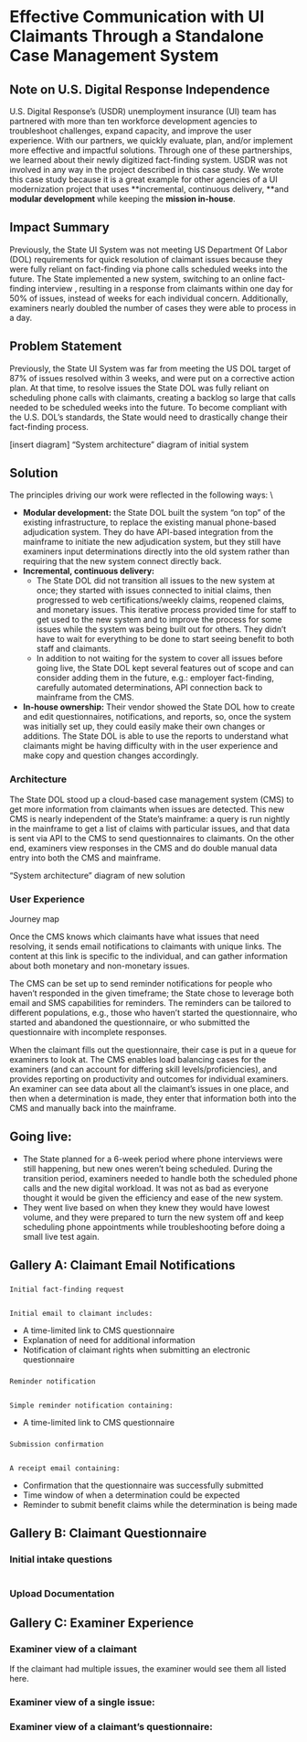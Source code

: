 # Effective Communication with UI Claimants Through a Standalone Case Management System


## Note on U.S. Digital Response Independence

U.S. Digital Response’s (USDR) unemployment insurance (UI) team has partnered with more than ten workforce development agencies to troubleshoot challenges, expand capacity, and improve the user experience. With our partners, we quickly evaluate, plan, and/or implement more effective and impactful solutions. Through one of these partnerships, we learned about their newly digitized fact-finding system. USDR was not involved in any way in the project described in this case study. We wrote this case study because it is a great example for other agencies of a UI modernization project that uses **incremental, continuous delivery, **and **modular development** while keeping the **mission in-house**.


## Impact Summary

Previously, the State UI System was not meeting US Department Of Labor (DOL) requirements for quick resolution of claimant issues because they were fully reliant on fact-finding via phone calls scheduled weeks into the future. The State implemented a new system, switching to an online fact-finding interview , resulting in a response from claimants within one day for 50% of issues, instead of weeks for each individual concern. Additionally, examiners nearly doubled the number of cases they were able to process in a day.


## Problem Statement

Previously, the State UI System was far from meeting the US DOL target of 87% of issues resolved within 3 weeks, and were put on a corrective action plan. At that time, to resolve issues the State DOL was fully reliant on scheduling phone calls with claimants, creating a backlog so large that calls needed to be scheduled weeks into the future. To become compliant with the U.S. DOL’s standards, the State would need to drastically change  their fact-finding process.

[insert diagram]
“System architecture” diagram of initial system


## Solution

The principles driving our work were reflected in the following ways: \




* **Modular development:** the State DOL built the system “on top” of the existing infrastructure, to replace the existing manual phone-based adjudication system. They do have API-based integration from the mainframe to initiate the new adjudication system, but they still have examiners input determinations directly into the old system rather than requiring that the new system connect directly back. 
* **Incremental, continuous delivery:**
    * The State DOL did not transition all issues to the new system at once; they started with issues connected to initial claims, then progressed to web certifications/weekly claims, reopened claims, and monetary issues. This iterative process provided time for staff to get used to the new system and to improve the process for some issues while the system was being built out for others. They didn’t have to wait for everything to be done to start seeing benefit to both staff and claimants.
    * In addition to not waiting for the system to cover all issues before going live, the State DOL kept several features  out of scope and can consider adding them in the future, e.g.: employer fact-finding, carefully automated determinations, API connection back to mainframe from the CMS. 
* **In-house ownership:** Their vendor showed the State DOL how to create and edit questionnaires, notifications, and reports, so, once the system was initially set up, they could easily make their own changes or additions. The State DOL is able to use the reports to understand what claimants might be having difficulty with in the user experience and make copy and question changes accordingly.


### Architecture

The State DOL stood up a cloud-based case management system (CMS) to get more information from claimants when issues are detected. This new CMS is nearly independent of the State’s mainframe: a query is run nightly in the mainframe to get a list of claims with particular issues, and that data is sent via API to the CMS to send questionnaires to claimants. On the other end, examiners view responses in the CMS and do double manual data entry into both the CMS and mainframe.



“System architecture” diagram of new solution


### User Experience




Journey map

Once the CMS knows which claimants have what issues that need resolving, it sends email notifications to claimants with unique links. The content at this link is specific to the individual, and can gather information about both monetary and non-monetary issues. 

The CMS can be set up to send reminder notifications for people who haven’t responded in the given timeframe; the State chose to leverage both email and SMS capabilities for reminders. The reminders can be tailored to different populations, e.g., those who haven’t started the questionnaire, who started and abandoned the questionnaire, or who submitted the questionnaire with incomplete responses.

When the claimant fills out the questionnaire, their case is put in a queue for examiners to look at. The CMS enables load balancing cases for the examiners (and can account for differing skill levels/proficiencies), and provides reporting on productivity and outcomes for individual examiners. An examiner can see data about all the claimant’s issues in one place, and then when a determination is made, they enter that information both into the CMS and manually back into the mainframe. 


## Going live:



* The State planned for a 6-week period where phone interviews were still happening, but new ones weren’t being scheduled. During the transition period, examiners needed to handle both the scheduled phone calls and the new digital workload. It was not as bad as everyone thought it would be given the efficiency and ease of the new system.
* They went live based on when they knew they would have lowest volume, and they were prepared to turn the new system off and keep scheduling phone appointments while troubleshooting before doing a small live test again.


## Gallery A: Claimant Email Notifications


### 
    Initial fact-finding request


    Initial email to claimant includes:



* A time-limited link to CMS questionnaire
* Explanation of need for additional information
* Notification of claimant rights when submitting an electronic questionnaire

### 
    Reminder notification


    Simple reminder notification containing:

* A time-limited link to CMS questionnaire

### 
    Submission confirmation


    A receipt email containing:

* Confirmation that the questionnaire was successfully submitted
* Time window of when a determination could be expected
* Reminder to submit benefit claims while the determination is being made


## Gallery B: Claimant Questionnaire


### Initial intake questions


```

```



### Upload Documentation




## Gallery C: Examiner Experience


### Examiner view of a claimant

If the claimant had multiple issues, the examiner would see them all listed here.




### Examiner view of a single issue: 




### Examiner view of a claimant’s questionnaire: 


